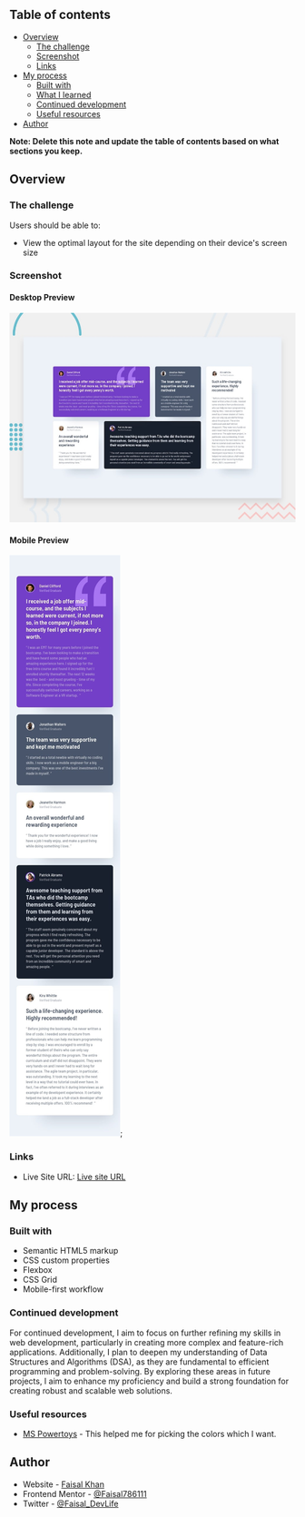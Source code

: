 ## Table of contents

- [Overview](#overview)
  - [The challenge](#the-challenge)
  - [Screenshot](#screenshot)
  - [Links](#links)
- [My process](#my-process)
  - [Built with](#built-with)
  - [What I learned](#what-i-learned)
  - [Continued development](#continued-development)
  - [Useful resources](#useful-resources)
- [Author](#author)

**Note: Delete this note and update the table of contents based on what sections you keep.**

## Overview

### The challenge

Users should be able to:

- View the optimal layout for the site depending on their device's screen size

### Screenshot

#### Desktop Preview
![](design/desktop-preview.jpg)

#### Mobile Preview
![](design/mobile-design.jpg);



### Links

- Live Site URL: [Live site URL](https://faisal786111.github.io/Grid-system/)

## My process

### Built with

- Semantic HTML5 markup
- CSS custom properties
- Flexbox
- CSS Grid
- Mobile-first workflow

### Continued development

For continued development, I aim to focus on further refining my skills in web development, particularly in creating more complex and feature-rich applications. Additionally, I plan to deepen my understanding of Data Structures and Algorithms (DSA), as they are fundamental to efficient programming and problem-solving. By exploring these areas in future projects, I aim to enhance my proficiency and build a strong foundation for creating robust and scalable web solutions.


### Useful resources

- [MS Powertoys](https://learn.microsoft.com/en-us/windows/powertoys/) - This helped me for picking the colors which I want. 

## Author

- Website - [Faisal Khan](https://faisal786111.github.io/Grid-system/)
- Frontend Mentor - [@Faisal786111](https://www.frontendmentor.io/profile/Faisal786111)
- Twitter - [@Faisal_DevLife](https://twitter.com/Faisal_DevLife)

